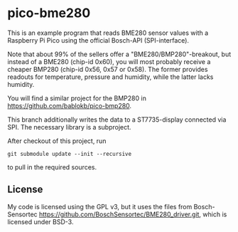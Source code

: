 pico-bme280
===========

This is an example program that reads BME280 sensor values with a Raspberry Pi
Pico using the official Bosch-API (SPI-interface).

Note that about 99% of the sellers offer a "BME280/BMP280"-breakout, but
instead of a BME280 (chip-id 0x60), you will most probably receive a cheaper
BMP280 (chip-id 0x56, 0x57 or 0x58). The former provides readouts for temperature,
pressure and humidity, while the latter lacks humidity.

You will find a similar project for the BMP280 in
<https://github.com/bablokb/pico-bmp280>.

This branch additionally writes the data to a ST7735-display connected via SPI.
The necessary library is a subproject.

After checkout of this project, run

    git submodule update --init --recursive

to pull in the required sources.


License
-------

My code is licensed using the GPL v3, but it uses the files from Bosch-Sensortec
<https://github.com/BoschSensortec/BME280_driver.git>, which is licensed under BSD-3.

